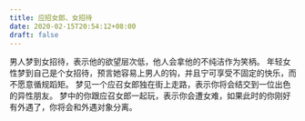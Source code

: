 ```yaml
---
title: 应招女郎、女招待
date: 2020-02-15T20:54:12+08:00
draft: false
---
```


男人梦到女招待，表示他的欲望层次低，他人会拿他的不纯洁作为笑柄。
年轻女性梦到自己是个女招待，预言她容易上男人的钩，并且宁可享受不固定的快乐，而不愿意循规蹈矩。
梦见一个应召女郎独在街上走路，表示你将会结交到一位出色的异性朋友。
梦中的你跟应召女郎一起玩，表示你会遭女难，如果此时的你刚好有外遇了，你将会和外遇对象分离。
